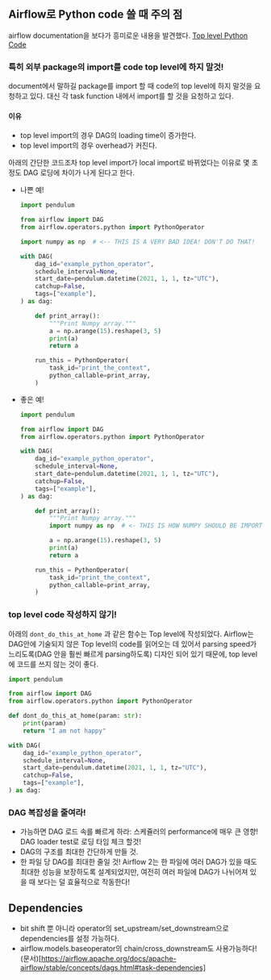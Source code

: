 ## Airflow로 Python code 쓸 때 주의 점

airflow documentation을 보다가 흥미로운 내용을 발견했다.
[Top level Python Code](https://airflow.apache.org/docs/apache-airflow/stable/best-practices.html?highlight=trigger#top-level-python-code)

### 특히 외부 package의 import를 code top level에 하지 말것!

document에서 말하길 package를 import 할 때 code의 top level에 하지 말것을 요청하고 있다. 대신 각 task function 내에서 import를 할 것을 요청하고 있다.
#### 이유
 - top level import의 경우 DAG의 loading time이 증가한다.
 - top level import의 경우 overhead가 커진다.

아래의 간단한 코드조차 top level import가 local import로 바뀌었다는 이유로 몇 초 정도 DAG 로딩에 차이가 나게 된다고 한다.

 - 나쁜 예!
    ```python
    import pendulum

    from airflow import DAG
    from airflow.operators.python import PythonOperator

    import numpy as np  # <-- THIS IS A VERY BAD IDEA! DON'T DO THAT!

    with DAG(
        dag_id="example_python_operator",
        schedule_interval=None,
        start_date=pendulum.datetime(2021, 1, 1, tz="UTC"),
        catchup=False,
        tags=["example"],
    ) as dag:

        def print_array():
            """Print Numpy array."""
            a = np.arange(15).reshape(3, 5)
            print(a)
            return a

        run_this = PythonOperator(
            task_id="print_the_context",
            python_callable=print_array,
        )
    ```

 - 좋은 예!
    ```python
    import pendulum

    from airflow import DAG
    from airflow.operators.python import PythonOperator

    with DAG(
        dag_id="example_python_operator",
        schedule_interval=None,
        start_date=pendulum.datetime(2021, 1, 1, tz="UTC"),
        catchup=False,
        tags=["example"],
    ) as dag:

        def print_array():
            """Print Numpy array."""
            import numpy as np  # <- THIS IS HOW NUMPY SHOULD BE IMPORTED IN THIS CASE

            a = np.arange(15).reshape(3, 5)
            print(a)
            return a

        run_this = PythonOperator(
            task_id="print_the_context",
            python_callable=print_array,
        )
    ```

### top level code 작성하지 않기!
아래의 `dont_do_this_at_home` 과 같은 함수는 Top level에 작성되었다. Airflow는 DAG안에 기술되지 않은 Top level의 code를 읽어오는 데 있어서 parsing speed가 느리도록(DAG 안을 훨씬 빠르게 parsing하도록) 디자인 되어 있기 때문에, top level에 코드를 쓰지 않는 것이 좋다.
```python
import pendulum

from airflow import DAG
from airflow.operators.python import PythonOperator

def dont_do_this_at_home(param: str):
    print(param)
    return "I am not happy"

with DAG(
    dag_id="example_python_operator",
    schedule_interval=None,
    start_date=pendulum.datetime(2021, 1, 1, tz="UTC"),
    catchup=False,
    tags=["example"],
) as dag:
```

### DAG 복잡성을 줄여라!
 - 가능하면 DAG 로드 속를 빠르게 하라: 스케쥴러의 performance에 매우 큰 영향! DAG loader test로 로딩 타임 체크 할것!
 - DAG의 구조를 최대한 간단하게 만들 것.
 - 한 파일 당 DAG를 최대한 줄일 것! Airflow 2는 한 파일에 여러 DAG가 있을 때도 최대한 성능을 보장하도록 설계되었지만, 여전히 여러 파일에 DAG가 나뉘어져 있을 때 보다는 덜 효율적으로 작동한다!

## Dependencies
 - bit shift 뿐 아니라 operator의 set_upstream/set_downstream으로 dependencies를 설정 가능하다.
 - airflow.models.baseoperator의 chain/cross_downstream도 사용가능하다!
(문서)[https://airflow.apache.org/docs/apache-airflow/stable/concepts/dags.html#task-dependencies]
